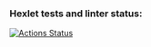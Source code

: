 ### Hexlet tests and linter status:
[![Actions Status](https://github.com/DMotorina/frontend-project-12/actions/workflows/hexlet-check.yml/badge.svg)](https://github.com/DMotorina/frontend-project-12/actions)